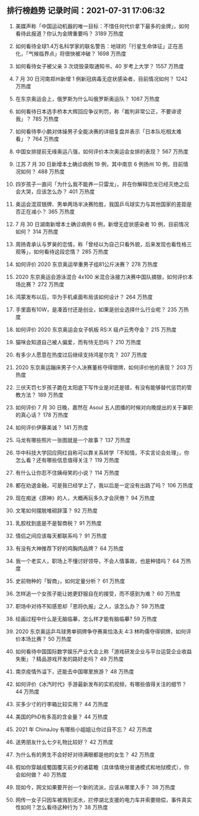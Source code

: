 
## 排行榜趋势 记录时间：2021-07-31 17:06:32
  
  1. 美媒声称「中国运动机器的唯一目标：不惜任何代价拿下最多的金牌」，如何看待此报道？你认为金牌重要吗？ 3189 万热度
    
  2. 如何看待全球1.4万名科学家的联名警告：地球的「行星生命体征」正在恶化，「气候临界点」将很快被冲破？ 1698 万热度
    
  3. 如何看待女子被父亲 3 次烧毁录取通知书，40 岁考上大学？ 1557 万热度
    
  4. 7 月 30 日河南郑州新增 1 例新冠病毒无症状感染者，目前情况如何？ 1242 万热度
    
  5. 在东京奥运会上，俄罗斯为什么叫俄罗斯奥运队？ 1087 万热度
    
  6. 如何看待日本选手桥本大辉回应争议判罚，称「裁判非常公正，不要诽谤我」？ 785 万热度
    
  7. 如何看待李小鹏对体操男子全能决赛的详细复盘并表示「日本队吃相太难看」？ 764 万热度
    
  8. 中国女排提前无缘奥运八强，如何评价本次奥运会女排的表现？ 567 万热度
    
  9. 江苏 7 月 30 日新增本土确诊病例 19 例，其中南京 6 例扬州 10 例，目前情况如何？ 488 万热度
    
  10. 四岁孩子一直问「为什么我不能养一只雷龙」，并在你解释恐龙已经灭绝之后会大哭，应该怎么办？ 401 万热度
    
  11. 奥运会混双银牌、男单两场半决赛险胜，我国乒乓球实力与其他国家的差距是否正在减小？ 365 万热度
    
  12. 7 月 30 日湖南新增本土确诊病例 6 例，新增无症状感染者 10 例，目前情况如何？ 314 万热度
    
  13. 周扬青承认与罗昊的恋情，称「曾经以为自己只看外貌，后来发现也看性格三观等」，如何看待这段恋情？ 285 万热度
    
  14. 如何评价 2020 东京奥运举重男子组81公斤决赛？ 278 万热度
    
  15. 2020 东京奥运会游泳混合 4x100 米混合泳接力决赛中国队摘银，如何评价本场比赛？ 272 万热度
    
  16. 鸿蒙发布以后，华为手机桌面布局该如何设计？ 264 万热度
    
  17. 手里面有10W，是凑首付还是创业，如果是创业选择什么行业呢？ 235 万热度
    
  18. 如何评价 2020 东京奥运会女子帆板 RS:X 级卢云秀夺金？ 215 万热度
    
  19. 猫咪会知道自己被人偏爱，而有恃无恐吗？ 210 万热度
    
  20. 有多少人愿意在热度过后继续支持鸿星尔克？ 207 万热度
    
  21. 2020 东京奥运蹦床男子个人决赛董栋夺得银牌，如何评价他的表现？ 203 万热度
    
  22. 三伏天罚七岁孩子跪在太阳底下写作业是对还是错，有没有能够替代惩罚的管教方法？ 189 万热度
    
  23. 如何评价 7 月 30 日晚，嘉然在 Asoul 五人团播的时候对向晚提出的关于兼职的真心话？ 178 万热度
    
  24. 如何评价伊藤美诚？ 141 万热度
    
  25. 马龙有哪些照片一张图就是一个故事？ 137 万热度
    
  26. 华中科技大学回应网红自称可以靠关系转学「不知情，不实言论会处理」，你怎么看？还有哪些信息值得关注？ 119 万热度
    
  27. 有什么让你忍不住姨母笑的小说？ 114 万热度
    
  28. 都在劝退金融，可是我已经学上了，我以后是一定没有出路了吗？ 106 万热度
    
  29. 现在痴迷《原神》的人，大概再玩多久才会厌倦？ 94 万热度
    
  30. 文笔如何摆脱堆砌辞藻？ 92 万热度
    
  31. 乳胶枕到底是不是智商税？ 91 万热度
    
  32. 情侣之间应该每天都联系吗？ 91 万热度
    
  33. 有没有大神推荐下好的鸡胸肉品牌？ 64 万热度
    
  34. 我一个老实人，职场上不懂讨好领导，不会人情事故，也是种错吗？ 64 万热度
    
  35. 史前物种的「智商」，如何定量分析？ 61 万热度
    
  36. 怎样追一个女孩子能让她更舒服自在的接受，而不感到为难？ 60 万热度
    
  37. 职场中对待不知感恩却「恩将仇报」之人，该怎么办？ 59 万热度
    
  38. 绘画过程中什么是无脑临摹，怎么样才能有脑临摹? 59 万热度
    
  39. 2020 东京奥运乒乓球男单铜牌争夺赛奥恰洛夫 4:3 林昀儒夺得铜牌，如何评价本场比赛？ 50 万热度
    
  40. 如何看待中国国际数字娱乐产业大会上称「游戏研发企业与平台运营企业收益失衡」？精品游戏开发的路好走吗？ 49 万热度
    
  41. 南京疫情外溢下，还能去中国哪里旅游？ 48 万热度
    
  42. 如何评价《冰汽时代》手游最新发布的实机视频，有哪些值得关注的细节？ 44 万热度
    
  43. 买多少寸的行李箱比较实用？ 44 万热度
    
  44. 美国的PhD有多高的含金量？ 44 万热度
    
  45. 2021 年 ChinaJoy 有哪些小姐姐让你过目不忘？ 42 万热度
    
  46. 送男朋友什么七夕礼物比较好？ 42 万热度
    
  47. 为什么有的男生不会好好对待满眼都是他的女生？ 42 万热度
    
  48. 假如你穿越成蜀国覆灭前夕的诸葛瞻（具体情境分普通模式和地狱模式），你会如何做？ 40 万热度
    
  49. 现如今，网文如果要开创一个新的流派，应该从哪里入手？ 38 万热度
    
  50. 网传一女子只因车被溅到泥水，拦停湖北支援的电力车并索要赔偿，事件真实性如何？怎么看待这种行为？ 38 万热度
    